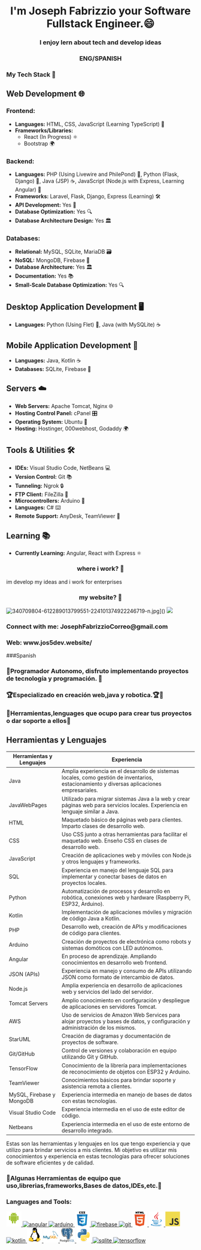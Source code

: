 <h1 align="center">I'm Joseph Fabrizzio your Software Fullstack Engineer.😄</h1>
<h3 align="center">I enjoy lern about tech and develop ideas</h3>
<h3 align="center">ENG/SPANISH</h3>


### My Tech Stack 🚀
## Web Development 🌐

### Frontend:
- **Languages:** HTML, CSS, JavaScript (Learning TypeScript) 🎨
- **Frameworks/Libraries:** 
  - React (In Progress) ⚛️
  - Bootstrap 🌍

### Backend:
- **Languages:** PHP (Using Livewire and PhilePond) 🐘, Python (Flask, Django) 🐍, Java (JSP) ☕, JavaScript (Node.js with Express, Learning Angular) 🚀
- **Frameworks:** Laravel, Flask, Django, Express (Learning) 🛠️
- **API Development:** Yes 🚀
- **Database Optimization:** Yes 🔍
- **Database Architecture Design:** Yes 🏛️

### Databases:
- **Relational:** MySQL, SQLite, MariaDB 🗃️
- **NoSQL:** MongoDB, Firebase 🏪
- **Database Architecture:** Yes 🏛️
- **Documentation:** Yes 📚
- **Small-Scale Database Optimization:** Yes 🔍

## Desktop Application Development 🖥️

- **Languages:** Python (Using Flet) 🐍, Java (with MySQLite) ☕

## Mobile Application Development 📱

- **Languages:** Java, Kotlin ☕
- **Databases:** SQLite, Firebase 🏪

## Servers ☁️

- **Web Servers:** Apache Tomcat, Nginx 🌐
- **Hosting Control Panel:** cPanel 🎛️
- **Operating System:** Ubuntu 🐧
- **Hosting:** Hostinger, 000webhost, Godaddy 🌍

## Tools & Utilities 🛠️

- **IDEs:** Visual Studio Code, NetBeans 💻
- **Version Control:** Git 📚
- **Tunneling:** Ngrok 🔒
- **FTP Client:** FileZilla 📂
- **Microcontrollers:** Arduino 🤖
- **Languages:** C# ⌨️
- **Remote Support:** AnyDesk, TeamViewer 🚪

## Learning 📚

- **Currently Learning:** Angular, React with Express ⚛️


<h3 align="center">where i work? 🤔</h3>
im develop my ideas and i work for enterprises

<h3 align="center">my website? 🤔</h3>

![340709804-612289013799551-224101374922246719-n.jpg](https://avatars.githubusercontent.com/jfabrizzio5)]()
 <img src=“https://avatars.githubusercontent.com/jfabrizzio5”> 
<h3 align="left">Connect with me: JosephFabrizzioCorreo@gmail.com</h3>
<h3 align="left">Web: www.jos5dev.website/</h3>

###Spanish 

### 🤖Programador Autonomo, disfruto implementando proyectos de tecnología y programación. 🤖 

### 🏆Especializado en creación web,java y robotica.🏆👋

### 🤖Herramientas,lenguages que ocupo para crear tus proyectos o dar soporte a ellos🤖
## Herramientas y Lenguajes

| Herramientas y Lenguajes | Experiencia |
|-------------------------|-------------|
| Java                    | Amplia experiencia en el desarrollo de sistemas locales, como gestión de inventarios, estacionamiento y diversas aplicaciones empresariales. |
| JavaWebPages            | Utilizado para migrar sistemas Java a la web y crear páginas web para servicios locales. Experiencia en lenguaje similar a Java. |
| HTML                    | Maquetado básico de páginas web para clientes. Imparto clases de desarrollo web. |
| CSS                     | Uso CSS junto a otras herramientas para facilitar el maquetado web. Enseño CSS en clases de desarrollo web. |
| JavaScript              | Creación de aplicaciones web y móviles con Node.js y otros lenguajes y frameworks. |
| SQL                     | Experiencia en manejo del lenguaje SQL para implementar y conectar bases de datos en proyectos locales. |
| Python                  | Automatización de procesos y desarrollo en robótica, conexiones web y hardware (Raspberry Pi, ESP32, Arduino). |
| Kotlin                  | Implementación de aplicaciones móviles y migración de código Java a Kotlin. |
| PHP                     | Desarrollo web, creación de APIs y modificaciones de código para clientes. |
| Arduino                 | Creación de proyectos de electrónica como robots y sistemas domóticos con LED autónomos. |
| Angular                 | En proceso de aprendizaje. Ampliando conocimientos en desarrollo web frontend. |
| JSON (APIs)             | Experiencia en manejo y consumo de APIs utilizando JSON como formato de intercambio de datos. |
| Node.js                 | Amplia experiencia en desarrollo de aplicaciones web y servicios del lado del servidor. |
| Tomcat Servers          | Amplio conocimiento en configuración y despliegue de aplicaciones en servidores Tomcat. |
| AWS                     | Uso de servicios de Amazon Web Services para alojar proyectos y bases de datos, y configuración y administración de los mismos. |
| StarUML                 | Creación de diagramas y documentación de proyectos de software. |
| Git/GitHub              | Control de versiones y colaboración en equipo utilizando Git y GitHub. |
| TensorFlow             | Conocimiento de la librería para implementaciones de reconocimiento de objetos con ESP32 y Arduino. |
| TeamViewer              | Conocimientos básicos para brindar soporte y asistencia remota a clientes. |
| MySQL, Firebase y MongoDB | Experiencia intermedia en manejo de bases de datos con estas tecnologías. |
| Visual Studio Code      | Experiencia intermedia en el uso de este editor de código. |
| Netbeans                | Experiencia intermedia en el uso de este entorno de desarrollo integrado. |

Estas son las herramientas y lenguajes en los que tengo experiencia y que utilizo para brindar servicios a mis clientes. Mi objetivo es utilizar mis conocimientos y experiencia en estas tecnologías para ofrecer soluciones de software eficientes y de calidad.


 ### 🤖Algunas Herramientas de equipo que uso,librerias,frameworks,Bases de datos,IDEs,etc.🤖
 
<h3 align="left">Languages and Tools:</h3>
<p align="left"> <a href="https://developer.android.com" target="_blank" rel="noreferrer"> <img src="https://raw.githubusercontent.com/devicons/devicon/master/icons/android/android-original-wordmark.svg" alt="android" width="40" height="40"/> </a> <a href="https://angular.io" target="_blank" rel="noreferrer"> <img src="https://angular.io/assets/images/logos/angular/angular.svg" alt="angular" width="40" height="40"/> </a> <a href="https://www.arduino.cc/" target="_blank" rel="noreferrer"> <img src="https://cdn.worldvectorlogo.com/logos/arduino-1.svg" alt="arduino" width="40" height="40"/> </a> <a href="https://www.w3schools.com/css/" target="_blank" rel="noreferrer"> <img src="https://raw.githubusercontent.com/devicons/devicon/master/icons/css3/css3-original-wordmark.svg" alt="css3" width="40" height="40"/> </a> <a href="https://firebase.google.com/" target="_blank" rel="noreferrer"> <img src="https://www.vectorlogo.zone/logos/firebase/firebase-icon.svg" alt="firebase" width="40" height="40"/> </a> <a href="https://git-scm.com/" target="_blank" rel="noreferrer"> <img src="https://www.vectorlogo.zone/logos/git-scm/git-scm-icon.svg" alt="git" width="40" height="40"/> </a> <a href="https://www.w3.org/html/" target="_blank" rel="noreferrer"> <img src="https://raw.githubusercontent.com/devicons/devicon/master/icons/html5/html5-original-wordmark.svg" alt="html5" width="40" height="40"/> </a> <a href="https://www.java.com" target="_blank" rel="noreferrer"> <img src="https://raw.githubusercontent.com/devicons/devicon/master/icons/java/java-original.svg" alt="java" width="40" height="40"/> </a> <a href="https://developer.mozilla.org/en-US/docs/Web/JavaScript" target="_blank" rel="noreferrer"> <img src="https://raw.githubusercontent.com/devicons/devicon/master/icons/javascript/javascript-original.svg" alt="javascript" width="40" height="40"/> </a> <a href="https://kotlinlang.org" target="_blank" rel="noreferrer"> <img src="https://www.vectorlogo.zone/logos/kotlinlang/kotlinlang-icon.svg" alt="kotlin" width="40" height="40"/> </a> <a href="https://www.linux.org/" target="_blank" rel="noreferrer"> <img src="https://raw.githubusercontent.com/devicons/devicon/master/icons/linux/linux-original.svg" alt="linux" width="40" height="40"/> </a> <a href="https://www.mysql.com/" target="_blank" rel="noreferrer"> <img src="https://raw.githubusercontent.com/devicons/devicon/master/icons/mysql/mysql-original-wordmark.svg" alt="mysql" width="40" height="40"/> </a> <a href="https://www.postgresql.org" target="_blank" rel="noreferrer"> <img src="https://raw.githubusercontent.com/devicons/devicon/master/icons/postgresql/postgresql-original-wordmark.svg" alt="postgresql" width="40" height="40"/> </a> <a href="https://www.python.org" target="_blank" rel="noreferrer"> <img src="https://raw.githubusercontent.com/devicons/devicon/master/icons/python/python-original.svg" alt="python" width="40" height="40"/> </a> <a href="https://www.sqlite.org/" target="_blank" rel="noreferrer"> <img src="https://www.vectorlogo.zone/logos/sqlite/sqlite-icon.svg" alt="sqlite" width="40" height="40"/> </a> <a href="https://www.tensorflow.org" target="_blank" rel="noreferrer"> <img src="https://www.vectorlogo.zone/logos/tensorflow/tensorflow-icon.svg" alt="tensorflow" width="40" height="40"/> </a> </p>
<!--
**JFabrizzio5/JFabrizzio5** is a ✨ _special_ ✨ repository because its `README.md` (this file) appears on your GitHub profile.

Here are some ideas to get you started:

- 🔭 I’m currently working on ...
- 🌱 I’m currently learning ...
- 👯 I’m looking to collaborate on ...
- 🤔 I’m looking for help with ...
- 💬 Ask me about ...
- 📫 How to reach me: ...
- 😄 Pronouns: ...
- ⚡ Fun fact: ...
-->
[![Anurag's GitHub stats](https://github-readme-stats.vercel.app/api?username=JFabrizzio5)](https://github.com/anuraghazra/github-readme-stats)

[![GitHub Streak](http://github-readme-streak-stats.herokuapp.com?user=JFabrizzio5&theme=radical&border_radius=20&locale=es&mode=weekly&card_width=500)](https://git.io/streak-stats)






  
